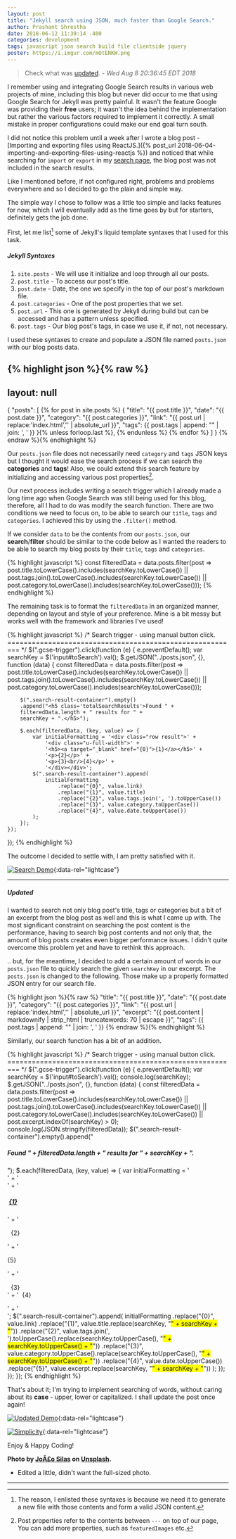 ```yaml
---
layout: post
title: "Jekyll search using JSON, much faster than Google Search." 
author: Prashant Shrestha 
date: 2018-06-12 11:39:14 -400
categories: development
tags: javascript json search build file clientside jquery
poster: https://i.imgur.com/mOtENKW.png
---
```


> Check what was [updated](#updated). - *Wed Aug  8 20:36:45 EDT 2018*

I remember using and integrating Google Search results in various web projects of mine, including this blog but never did occur to me that using Google Search for Jekyll was pretty painful. It wasn't the feature Google was providing their **free** users; it wasn't the idea behind the implementation but rather the various factors required to implement it correctly. A small mistake in proper configurations could make our end goal turn south.

I did not notice this problem until a week after I wrote a blog post - [Importing and exporting files using ReactJS.]({% post_url 2018-06-04-importing-and-exporting-files-using-reactjs %}) and noticed that while searching for `import` or `export` in my [search page](/search), the blog post was not included in the search results.
<!--excerpt-->
Like I mentioned before, if not configured right, problems and problems everywhere and so I decided to go the plain and simple way.

The simple way I chose to follow was a little too simple and lacks features for now, which I will eventually add as the time goes by but for starters, definitely gets the job done.

First, let me list[^1] some of Jekyll's liquid template syntaxes that I used for this task.

##### Jekyll Syntaxes

1. `site.posts` - We will use it initialize and loop through all our posts.
2. `post.title` - To access our post's title.
3. `post.date` - Date, the one we specify in the top of our post's markdown file.
4. `post.categories` - One of the post properties that we set.
5. `post.url` - This one is generated by Jekyll during build but can be accessed and has a pattern unless specified.
6. `post.tags` - Our blog post's tags, in case we use it, if not, not necessary.

I used these syntaxes to create and populate a JSON file named `posts.json` with our blog posts data.

{% highlight json %}{% raw %}
---
layout: null
---
{
    "posts": [
        {% for post in site.posts %}
            {
                "title": "{{ post.title }}",
                "date": "{{ post.date }}",
                "category": "{{ post.categories }}",
                "link": "{{ post.url | replace:'index.html','' | absolute_url }}",
                "tags": {{ post.tags  | append: "" | join: ', ' }}
            }{% unless forloop.last %}, {% endunless %}
        {% endfor %}
    ]
}
{% endraw %}{% endhighlight %}

Our `posts.json` file does not necessarily need `category` and `tags` JSON keys but I thought it would ease the search process if we can search the **categories** and **tags**! Also, we could extend this search feature by initializing and accessing various post properties[^2].

Our next process includes writing a search trigger which I already made a long time ago when Google Search was still being used for this blog, therefore, all I had to do was modify the search function. There are two conditions we need to focus on, to be able to search our `title`, `tags` and `categories`. I achieved this by using the `.filter()` method.

If we consider `data` to be the contents from our `posts.json`, our **search**/**filter** should be similar to the code below as I wanted the readers to be able to search my blog posts by their `title`, `tags` and `categories`.

{% highlight javascript %}
const filteredData = data.posts.filter(post =>
    post.title.toLowerCase().includes(searchKey.toLowerCase()) ||
    post.tags.join().toLowerCase().includes(searchKey.toLowerCase()) ||
    post.category.toLowerCase().includes(searchKey.toLowerCase()));
{% endhighlight %}

The remaining task is to format the `filteredData` in an organized manner, depending on layout and style of your preference. Mine is a bit messy but works well with the framework and libraries I've used!

{% highlight javascript %}
/* Search trigger - using manual button click.
========================================================= */
$(".gcse-trigger").click(function (e) {
    e.preventDefault();
    var searchKey = $('input#toSearch').val();
    $.getJSON("../posts.json", {}, function (data) {
        const filteredData = data.posts.filter(post =>
            post.title.toLowerCase().includes(searchKey.toLowerCase()) ||
            post.tags.join().toLowerCase().includes(searchKey.toLowerCase()) ||
            post.category.toLowerCase().includes(searchKey.toLowerCase()));
            
        $(".search-result-container").empty()
        .append("<h5 class='totalSearchResults'>Found " + 
        filteredData.length + " results for " + 
        searchKey + ".</h5>");

        $.each(filteredData, (key, value) => {
            var initialFormatting = '<div class="row result">' +
                '<div class="u-full-width">' +
                '<h5><a target="_blank" href="{0}">{1}</a></h5>' +
                '<p>{2}</p>' +
                '<p>{3}<br/>{4}</p>' +
                '</div></div>';
            $(".search-result-container").append(
                initialFormatting
                    .replace("{0}", value.link)
                    .replace("{1}", value.title)
                    .replace("{2}", value.tags.join(', ').toUpperCase())
                    .replace("{3}", value.category.toUpperCase())
                    .replace("{4}", value.date.toUpperCase())
            );
        });
    });
});
{% endhighlight %}

The outcome I decided to settle with, I am pretty satisfied with it.

[![Search Demo](https://i.imgur.com/9zMOUWA.png)](https://i.imgur.com/9zMOUWA.png){:data-rel="lightcase"}

***

##### Updated

I wanted to search not only blog post's title, tags or categories but a bit of an excerpt from the blog post as well and this is what I came up with. The most significant constraint on searching the post content is the performance, having to search big post contents and not only that, the amount of blog posts creates even bigger performance issues. I didn't quite overcome this problem yet and have to rethink this approach.

.. but, for the meantime, I decided to add a certain amount of words in our `posts.json` file to quickly search the given `searchKey` in our excerpt. The `posts.json` is changed to the following. Those make up a properly formatted JSON entry for our search file.

{% highlight json %}{% raw %}
"title": "{{ post.title }}",
"date": "{{ post.date }}",
"category": "{{ post.categories }}",
"link": "{{ post.url | replace:'index.html','' | absolute_url }}",
"excerpt": "{{ post.content | markdownify | strip_html | truncatewords: 70 | escape }}",
"tags": {{ post.tags | append: "" | join: ', ' }}
{% endraw %}{% endhighlight %}

Similarly, our search function has a bit of an addition.

{% highlight javascript %}
/* Search trigger - using manual button click.
========================================================= */
$(".gcse-trigger").click(function (e) {
    e.preventDefault();
    var searchKey = $('input#toSearch').val();
    console.log(searchKey);
    $.getJSON("../posts.json", {}, function (data) {
        const filteredData = data.posts.filter(post =>
            post.title.toLowerCase().includes(searchKey.toLowerCase()) ||
            post.tags.join().toLowerCase().includes(searchKey.toLowerCase()) ||
            post.category.toLowerCase().includes(searchKey.toLowerCase()) ||
            post.excerpt.indexOf(searchKey) > 0);
        console.log(JSON.stringify(filteredData));
        $(".search-result-container").empty().append("<h5 class='totalSearchResults'>Found " + filteredData.length + " results for " + searchKey + ".</h5>");
        $.each(filteredData, (key, value) => {
            var initialFormatting = '<div class="row result">' +
                '<div class="u-full-width">' +
                '<h5><i class="icon-file-text2"></i>&nbsp;<a target="_blank" href="{0}">{1}</a></h5>' +
                '<p><i class="icon-price-tags" title="Tags"></i>&nbsp;&nbsp;{2}</p>' +
                '<p>{5}</p>' +
                '<p><i class="icon-tree" title="Categories"></i>&nbsp;&nbsp;{3}<br/>' +
                '<i class="icon-calendar"></i>&nbsp;&nbsp;{4}</p>' +
                '</div></div>';
            $(".search-result-container").append(
                initialFormatting
                    .replace("{0}", value.link)
                    .replace("{1}", value.title.replace(searchKey, "<span style='background: yellow;'>" + searchKey + "</span>"))
                    .replace("{2}", value.tags.join(', ').toUpperCase().replace(searchKey.toUpperCase(), "<span style='background: yellow;'>" + searchKey.toUpperCase() + "</span>"))
                    .replace("{3}", value.category.toUpperCase().replace(searchKey.toUpperCase(), "<span style='background: yellow;'>" + searchKey.toUpperCase() + "</span>"))
                    .replace("{4}", value.date.toUpperCase())
                    .replace("{5}", value.excerpt.replace(searchKey, "<span style='background: yellow;'>" + searchKey + "</span>"))
            );
        });
    });
});
{% endhighlight %}

That's about it; I'm trying to implement searching of words, without caring about its **case** - upper, lower or capitalized. I shall update the post once again!

[![Updated Demo](https://i.imgur.com/fNJgkIw.png)](https://i.imgur.com/fNJgkIw.png){:data-rel="lightcase"}

[![Simplicity](https://i.imgur.com/TYyB9gP.png)](https://i.imgur.com/TYyB9gP.png){:data-rel="lightcase"}

Enjoy & Happy Coding!

**Photo by [JoÃ£o Silas](https://unsplash.com/@joaosilas) on [Unsplash](https://unsplash.com).**

* Edited a little, didn't want the full-sized photo.

***

[^1]: The reason, I enlisted these syntaxes is because we need it to generate a new file with those contents and form a valid JSON content.
[^2]: Post properties refer to the contents between `---` on top of our page, You can add more properties, such as `featuredImages` etc.
